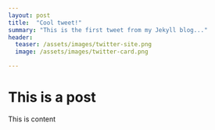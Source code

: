 ```yaml
---
layout: post
title:  "Cool tweet!"
summary: "This is the first tweet from my Jekyll blog..."
header:
  teaser: /assets/images/twitter-site.png
  image: /assets/images/twitter-card.png

---
```



# This is a post

This is content

